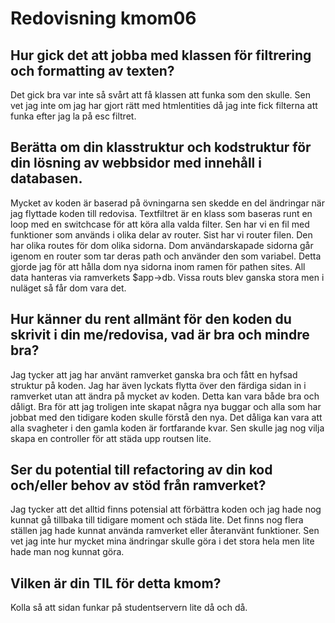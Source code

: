 ---
---
Redovisning kmom06
=========================


Hur gick det att jobba med klassen för filtrering och formatting av texten?
--------
Det gick bra var inte så svårt att få klassen att funka som den skulle. Sen vet jag inte om jag har gjort rätt med htmlentities då jag inte fick filterna att funka efter jag la på esc filtret.


Berätta om din klasstruktur och kodstruktur för din lösning av webbsidor med innehåll i databasen.
--------
Mycket av koden är baserad på övningarna sen skedde en del ändringar när jag flyttade koden till redovisa. Textfiltret är en klass som baseras runt en loop med en switchcase för att köra alla valda filter. Sen har vi en fil med funktioner som används i olika delar av router. Sist har vi router filen. Den har olika routes för dom olika sidorna. Dom användarskapade sidorna går igenom en router som tar deras path och använder den som variabel. Detta gjorde jag för att hålla dom nya sidorna inom ramen för pathen sites. All data hanteras via ramverkets $app->db. Vissa routs blev ganska stora men i nuläget så får dom vara det.

Hur känner du rent allmänt för den koden du skrivit i din me/redovisa, vad är bra och mindre bra?
--------
Jag tycker att jag har använt ramverket ganska bra och fått en hyfsad struktur på koden. Jag har även lyckats flytta över den färdiga sidan in i ramverket utan att ändra på mycket av koden. Detta kan vara både bra och dåligt. Bra för att jag troligen inte skapat några nya buggar och alla som har jobbat med den tidigare koden skulle förstå den nya. Det dåliga kan vara att alla svagheter i den gamla koden är fortfarande kvar. Sen skulle jag nog vilja skapa en controller för att städa upp routsen lite.

Ser du potential till refactoring av din kod och/eller behov av stöd från ramverket?
--------
Jag tycker att det alltid finns potensial att förbättra koden och jag hade nog kunnat gå tillbaka till tidigare moment och städa lite. Det finns nog flera ställen jag hade kunnat använda ramverket eller återanvänt funktioner. Sen vet jag inte hur mycket mina ändringar skulle göra i det stora hela men lite hade man nog kunnat göra.

Vilken är din TIL för detta kmom?
--------
Kolla så att sidan funkar på studentservern lite då och då.
